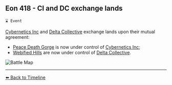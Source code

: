 ## Eon 418 - CI and DC exchange lands

`⌛ Event`

[Cybernetics Inc](https://zeithalt.github.io/r/cybernetics_inc.html) and [Delta Collective](https://zeithalt.github.io/r/delta_collective.html) exchange lands upon their mutual agreement:
- [Peace Death Gorge](https://zeithalt.github.io/r/peace_death_gorge.html) is now under control of [Cybernetics Inc](https://zeithalt.github.io/r/cybernetics_inc.html);
- [Webified Hills](https://zeithalt.github.io/r/webified_hills.html) are now under control of [Delta Collective](https://zeithalt.github.io/r/delta_collective.html).

![Battle Map](https://zeithalt.github.io/t/m/eon0418.png)

----------
[⬅️ Back to Timeline](https://zeithalt.github.io/t/#eon0418)